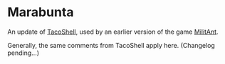 Marabunta
=========

An update of [TacoShell](https://github.com/XibalbaStudios/TacoShell), used by an earlier version of the game [MilitAnt](http://www.militantgame.com/web/).

Generally, the same comments from TacoShell apply here. (Changelog pending...)
